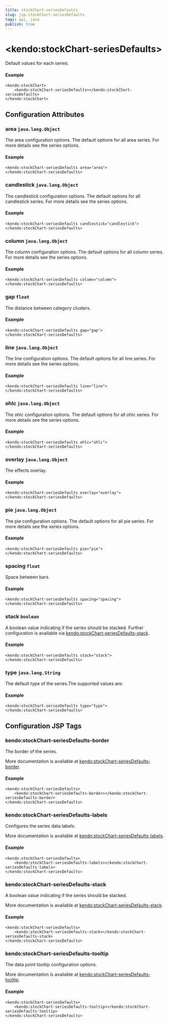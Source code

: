 ```yaml
---
title: stockChart-seriesDefaults
slug: jsp-stockChart-seriesDefaults
tags: api, java
publish: true
---
```


# \<kendo:stockChart-seriesDefaults\>

Default values for each series.

#### Example
    <kendo:stockChart>
        <kendo:stockChart-seriesDefaults></kendo:stockChart-seriesDefaults>
    </kendo:stockChart>

## Configuration Attributes

### area `java.lang.Object`

The area configuration options.
The default options for all area series. For more details see the series options.

#### Example
    <kendo:stockChart-seriesDefaults area="area">
    </kendo:stockChart-seriesDefaults>

### candlestick `java.lang.Object`

The candlestick configuration options.
The default options for all candlestick series. For more details see the series options.

#### Example
    <kendo:stockChart-seriesDefaults candlestick="candlestick">
    </kendo:stockChart-seriesDefaults>

### column `java.lang.Object`

The column configuration options.
The default options for all column series. For more details see the series options.

#### Example
    <kendo:stockChart-seriesDefaults column="column">
    </kendo:stockChart-seriesDefaults>

### gap `float`

The distance between category clusters.

#### Example
    <kendo:stockChart-seriesDefaults gap="gap">
    </kendo:stockChart-seriesDefaults>

### line `java.lang.Object`

The line configuration options.
The default options for all line series. For more details see the series options.

#### Example
    <kendo:stockChart-seriesDefaults line="line">
    </kendo:stockChart-seriesDefaults>

### ohlc `java.lang.Object`

The ohlc configuration options.
The default options for all ohlc series. For more details see the series options.

#### Example
    <kendo:stockChart-seriesDefaults ohlc="ohlc">
    </kendo:stockChart-seriesDefaults>

### overlay `java.lang.Object`

The effects overlay.

#### Example
    <kendo:stockChart-seriesDefaults overlay="overlay">
    </kendo:stockChart-seriesDefaults>

### pie `java.lang.Object`

The pie configuration options.
The default options for all pie series. For more details see the series options.

#### Example
    <kendo:stockChart-seriesDefaults pie="pie">
    </kendo:stockChart-seriesDefaults>

### spacing `float`

Space between bars.

#### Example
    <kendo:stockChart-seriesDefaults spacing="spacing">
    </kendo:stockChart-seriesDefaults>

### stack `boolean`

A boolean value indicating if the series should be stacked. Further configuration is available via [kendo:stockChart-seriesDefaults-stack](#kendo-stockChart-seriesDefaults-stack). 

#### Example
    <kendo:stockChart-seriesDefaults stack="stack">
    </kendo:stockChart-seriesDefaults>

### type `java.lang.String`

The default type of the series.The supported values are:

#### Example
    <kendo:stockChart-seriesDefaults type="type">
    </kendo:stockChart-seriesDefaults>


##  Configuration JSP Tags

### kendo:stockChart-seriesDefaults-border

The border of the series.

More documentation is available at [kendo:stockChart-seriesDefaults-border](/kendo-ui/api/wrappers/jsp/stockchart/seriesdefaults-border).

#### Example

    <kendo:stockChart-seriesDefaults>
        <kendo:stockChart-seriesDefaults-border></kendo:stockChart-seriesDefaults-border>
    </kendo:stockChart-seriesDefaults>

### kendo:stockChart-seriesDefaults-labels

Configures the series data labels.

More documentation is available at [kendo:stockChart-seriesDefaults-labels](/kendo-ui/api/wrappers/jsp/stockchart/seriesdefaults-labels).

#### Example

    <kendo:stockChart-seriesDefaults>
        <kendo:stockChart-seriesDefaults-labels></kendo:stockChart-seriesDefaults-labels>
    </kendo:stockChart-seriesDefaults>

### kendo:stockChart-seriesDefaults-stack

A boolean value indicating if the series should be stacked.

More documentation is available at [kendo:stockChart-seriesDefaults-stack](/kendo-ui/api/wrappers/jsp/stockchart/seriesdefaults-stack).

#### Example

    <kendo:stockChart-seriesDefaults>
        <kendo:stockChart-seriesDefaults-stack></kendo:stockChart-seriesDefaults-stack>
    </kendo:stockChart-seriesDefaults>

### kendo:stockChart-seriesDefaults-tooltip

The data point tooltip configuration options.

More documentation is available at [kendo:stockChart-seriesDefaults-tooltip](/kendo-ui/api/wrappers/jsp/stockchart/seriesdefaults-tooltip).

#### Example

    <kendo:stockChart-seriesDefaults>
        <kendo:stockChart-seriesDefaults-tooltip></kendo:stockChart-seriesDefaults-tooltip>
    </kendo:stockChart-seriesDefaults>

